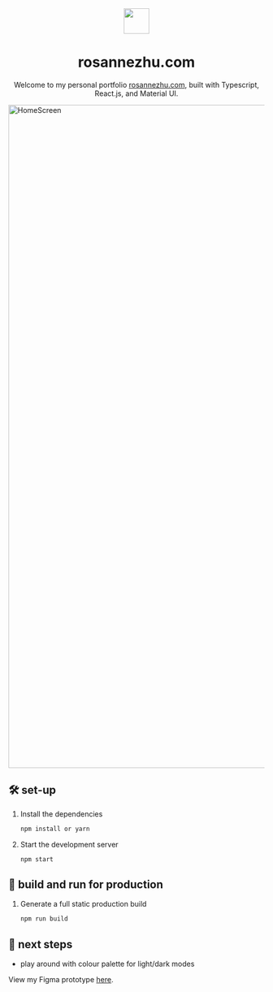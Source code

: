 <div align="center">
    <img src="https://github.com/roskzhu/Portfolio/assets/110139243/829478d9-8b79-4584-a239-74157958c6f0" width="50px" style="pointer-events: none;"/>
</div>
<h1 align="center">
  rosannezhu.com 
</h1>
<p align="center">
  Welcome to my personal portfolio <a href="https://rosannezhu.com" target="_blank">rosannezhu.com</a>, built with Typescript, React.js, and Material UI. 
</p>

<img width="1306" alt="HomeScreen" src="https://github.com/roskzhu/Portfolio/assets/110139243/80f6fdee-eab0-423c-80dc-5ba16a6aca70">

    
## 🛠 set-up

1. Install the dependencies

   ```sh
   npm install or yarn
   ```

2. Start the development server

   ```sh
   npm start
   ```

## 🚀 build and run for production

1. Generate a full static production build

   ```sh
   npm run build
   ```


## 🎨 next steps
- play around with colour palette for light/dark modes


View my Figma prototype <a href="https://www.figma.com/file/NZjTgi0xLD86zIzymeD7Ff/updated-port-(Copy)?type=design&node-id=0%3A1&mode=design&t=DLWlQEaS8LiLcfQC-1" target="_blank">here</a>.

